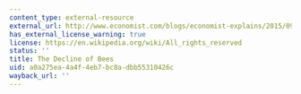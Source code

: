 ```yaml
---
content_type: external-resource
external_url: http://www.economist.com/blogs/economist-explains/2015/09/economist-explains-2
has_external_license_warning: true
license: https://en.wikipedia.org/wiki/All_rights_reserved
status: ''
title: The Decline of Bees
uid: a0a275ea-4a4f-4eb7-bc8a-dbb55310426c
wayback_url: ''
---
```

